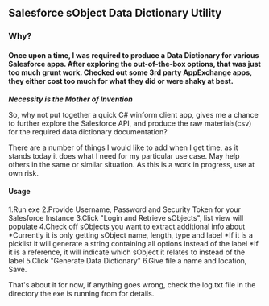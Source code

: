Salesforce sObject Data Dictionary Utility
------------------------------------------
### Why?

#### Once upon a time, I was required to produce a Data Dictionary for various Salesforce apps. After exploring the out-of-the-box options, that was just too much grunt work. Checked out some 3rd party AppExchange apps, they either cost too much for what they did or were shaky at best. 

**_Necessity is the Mother of Invention_**

So, why not put together a quick C# winform client app, gives me a chance to further explore the Salesforce API, and produce the raw materials(csv) for the required data dictionary documentation?

There are a number of things I would like to add when I get time, as it stands today it does what I need for my particular use case. May help others in the same or similar situation. As this is a work in progress, use at own risk.

#### Usage
1.Run exe
2.Provide Username, Password and Security Token for your Salesforce Instance
3.Click "Login and Retrieve sObjects", list view will populate
4.Check off sObjects you want to extract additional info about
  *Currently it is only getting sObject name, length, type and label
  *If it is a picklist it will generate a string containing all options instead of the label
  *If it is a reference, it will indicate which sObject it relates to instead of the label
5.Click "Generate Data Dictionary"
6.Give file a name and location, Save.

That's about it for now, if anything goes wrong, check the log.txt file in the directory the exe is running from for details.
